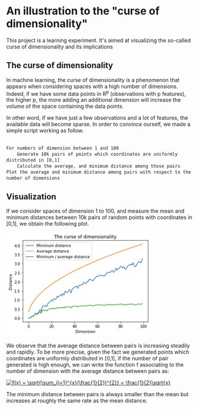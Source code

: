 # An illustration to the "curse of dimensionality"

This project is a learning experiment. It's aimed at visualizing the so-called curse of dimensionality and its implications

## The curse of dimensionality

In machine learning, the curse of dimensionality is a phenomenon that appears when considering spaces with a high number of dimensions. Indeed, if we have some data points in R<sup>p</sup> (observations with p features), the higher p, the more adding an additional dimension will increase the volume of the space containing the data points.

In other word, if we have just a few observations and a lot of features, the available data will become sparse. In order to convince ourself, we made a simple script working as follow.

```

For numbers of dimension between 1 and 100
	Generate 10k pairs of points which coordinates are uniformly distributed in [0,1]
	Calculate the average, and minimum distance among those pairs
Plot the average and minimum distance among pairs with respect to the number of dimensions

```

## Visualization

If we consider spaces of dimension 1 to 100, and measure the mean and minimum distances between 10k pairs of random points with coordinates in [0,1], we obtain the following plot.


![Curse of dimensionality visualization](https://github.com/L2cGauthier/CurseOfDimensionality/blob/master/Results/100D-10kpairs.png?raw=true)


We observe that the average distance between pairs is increasing steadily and rapidly. To be more precise, given the fact we generated points which coordinates are uniformly distributed in [0,1], if the number of pair generated is high enough, we can write the function f associating to the number of dimension with the average distance between pairs as:


<a href="https://www.codecogs.com/eqnedit.php?latex=f(x)&space;=&space;\sqrt{\sum_{i=1}^{x}(\frac{1}{2})^{2}}&space;=&space;\frac{1}{2}\sqrt{x}" target="_blank"><img src="https://latex.codecogs.com/gif.latex?f(x)&space;=&space;\sqrt{\sum_{i=1}^{x}(\frac{1}{2})^{2}}&space;=&space;\frac{1}{2}\sqrt{x}" title="f(x) = \sqrt{\sum_{i=1}^{x}(\frac{1}{2})^{2}} = \frac{1}{2}\sqrt{x}" /></a>


The minimum distance between pairs is always smaller than the mean but increases at roughly the same rate as the mean distance.



